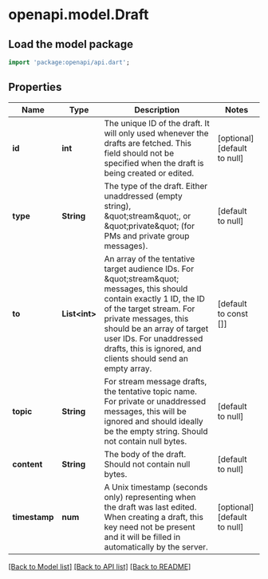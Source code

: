 # openapi.model.Draft

## Load the model package
```dart
import 'package:openapi/api.dart';
```

## Properties
Name | Type | Description | Notes
------------ | ------------- | ------------- | -------------
**id** | **int** | The unique ID of the draft. It will only used whenever the drafts are fetched. This field should not be specified when the draft is being created or edited.  | [optional] [default to null]
**type** | **String** | The type of the draft. Either unaddressed (empty string), \&quot;stream\&quot;, or \&quot;private\&quot; (for PMs and private group messages).  | [default to null]
**to** | **List&lt;int&gt;** | An array of the tentative target audience IDs. For \&quot;stream\&quot; messages, this should contain exactly 1 ID, the ID of the target stream. For private messages, this should be an array of target user IDs. For unaddressed drafts, this is ignored, and clients should send an empty array.  | [default to const []]
**topic** | **String** | For stream message drafts, the tentative topic name. For private or unaddressed messages, this will be ignored and should ideally be the empty string. Should not contain null bytes.  | [default to null]
**content** | **String** | The body of the draft. Should not contain null bytes.  | [default to null]
**timestamp** | **num** | A Unix timestamp (seconds only) representing when the draft was last edited. When creating a draft, this key need not be present and it will be filled in automatically by the server.  | [optional] [default to null]

[[Back to Model list]](../README.md#documentation-for-models) [[Back to API list]](../README.md#documentation-for-api-endpoints) [[Back to README]](../README.md)


